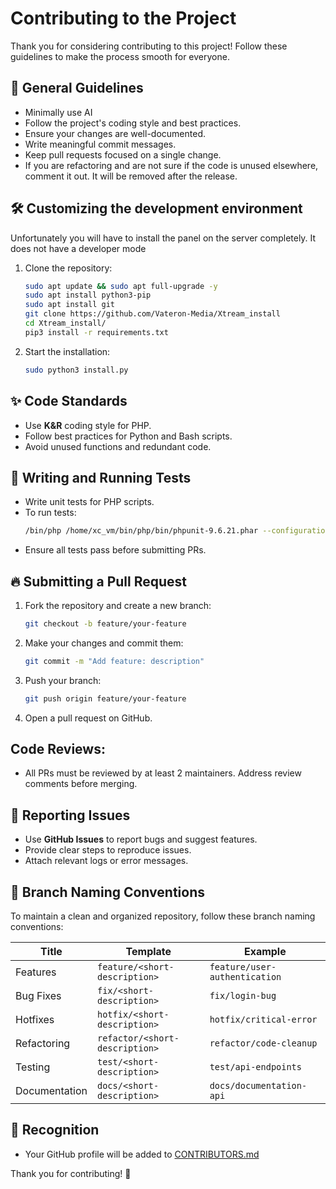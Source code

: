 # Contributing to the Project

Thank you for considering contributing to this project! Follow these guidelines to make the process smooth for everyone.

## 📌 General Guidelines
- Minimally use AI
- Follow the project's coding style and best practices.
- Ensure your changes are well-documented.
- Write meaningful commit messages.
- Keep pull requests focused on a single change.
- If you are refactoring and are not sure if the code is unused elsewhere, comment it out. It will be removed after the release.

## 🛠️ Customizing the development environment
Unfortunately you will have to install the panel on the server completely. It does not have a developer mode
1. Clone the repository:
   ```sh
   sudo apt update && sudo apt full-upgrade -y
   sudo apt install python3-pip
   sudo apt install git
   git clone https://github.com/Vateron-Media/Xtream_install
   cd Xtream_install/
   pip3 install -r requirements.txt
   ```
2. Start the installation:
   ```sh
   sudo python3 install.py
   ```

## ✨ Code Standards
- Use **K&R** coding style for PHP.
- Follow best practices for Python and Bash scripts.
- Avoid unused functions and redundant code.

## 🧪 Writing and Running Tests
- Write unit tests for PHP scripts.
- To run tests:
  ```sh
  /bin/php /home/xc_vm/bin/php/bin/phpunit-9.6.21.phar --configuration /home/xc_vm/tests/phpunit.xml 
  ```
- Ensure all tests pass before submitting PRs.

## 🔥 Submitting a Pull Request

1. Fork the repository and create a new branch:
   ```sh
   git checkout -b feature/your-feature
   ```
2. Make your changes and commit them:
   ```sh
   git commit -m "Add feature: description"
   ```
3. Push your branch:
   ```sh
   git push origin feature/your-feature
   ```
4. Open a pull request on GitHub.

## Code Reviews:
- All PRs must be reviewed by at least 2 maintainers. Address review comments before merging.

## 🚀 Reporting Issues
- Use **GitHub Issues** to report bugs and suggest features.
- Provide clear steps to reproduce issues.
- Attach relevant logs or error messages.

## 🔀 Branch Naming Conventions
To maintain a clean and organized repository, follow these branch naming conventions:

| Title           | Template                       | Example                        |
|-----------------|--------------------------------|--------------------------------|
| Features        | `feature/<short-description>`  | `feature/user-authentication`  |
| Bug Fixes       | `fix/<short-description>`      | `fix/login-bug`                |
| Hotfixes        | `hotfix/<short-description>`   | `hotfix/critical-error`        |
| Refactoring     | `refactor/<short-description>` | `refactor/code-cleanup`        |
| Testing         | `test/<short-description>`     | `test/api-endpoints`           |
| Documentation   | `docs/<short-description>`     | `docs/documentation-api`       |

## 🌟 Recognition
- Your GitHub profile will be added to [CONTRIBUTORS.md](CONTRIBUTORS.md)

Thank you for contributing! 🎉
